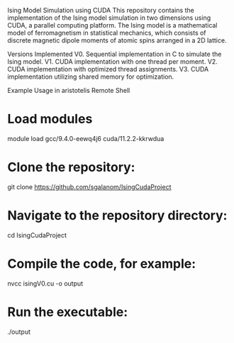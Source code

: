 Ising Model Simulation using CUDA
This repository contains the implementation of the Ising model simulation in two dimensions using CUDA, a parallel computing platform. The Ising model is a mathematical model of ferromagnetism in statistical mechanics, which consists of discrete magnetic dipole moments of atomic spins arranged in a 2D lattice.

Versions Implemented
V0. Sequential implementation in C to simulate the Ising model.
V1. CUDA implementation with one thread per moment.
V2. CUDA implementation with optimized thread assignments.
V3. CUDA implementation utilizing shared memory for optimization.

Example Usage in aristotelis Remote Shell
# Load modules
module load gcc/9.4.0-eewq4j6 cuda/11.2.2-kkrwdua
# Clone the repository:
git clone https://github.com/sgalanom/IsingCudaProject
# Navigate to the repository directory:
cd IsingCudaProject
# Compile the code, for example:
nvcc isingV0.cu -o output
# Run the executable:
./output

